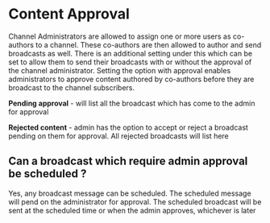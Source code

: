 # Content Approval

Channel Administrators are allowed to assign one or more users as co-authors to a channel. These co-authors are then allowed to author and send broadcasts as well. There is an additional setting under this which can be set to allow them to send their broadcasts with or without the approval of the channel administrator. Setting the option with approval enables administrators to approve content authored by co-authors before they are broadcast to the channel subscribers. 

**Pending approval** - will list all the broadcast which has come to the admin for approval

**Rejected content** - admin has the option to accept or reject a broadcast pending on them for approval. All rejected broadcasts will list here

## Can a broadcast which require admin approval be scheduled ?
Yes, any broadcast message can be scheduled. The scheduled message will pend on the administrator for approval.
The scheduled broadcast will be sent at the scheduled time or when the admin approves, whichever is later  
<!--stackedit_data:
eyJoaXN0b3J5IjpbLTIwODY1NDg4XX0=
-->